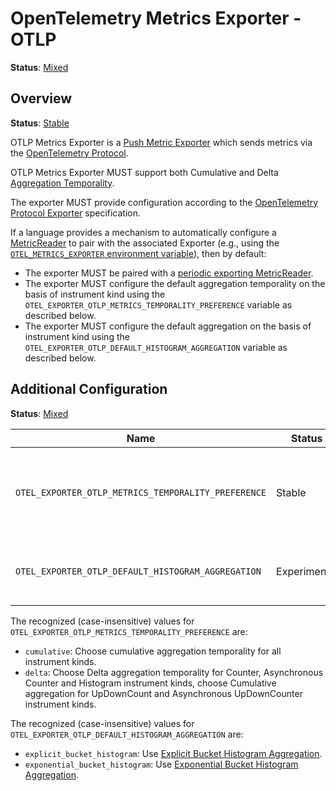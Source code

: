 # OpenTelemetry Metrics Exporter - OTLP

**Status**: [Mixed](../../document-status.md)

## Overview

**Status**: [Stable](../../document-status.md)

OTLP Metrics Exporter is a [Push Metric
Exporter](../sdk.md#push-metric-exporter) which sends metrics via the
[OpenTelemetry Protocol](../../protocol/README.md).

OTLP Metrics Exporter MUST support both Cumulative and Delta
[Aggregation Temporality](../data-model.md#temporality).

The exporter MUST provide configuration according to the [OpenTelemetry Protocol
Exporter](../../protocol/exporter.md) specification.

If a language provides a mechanism to automatically configure a
[MetricReader](../sdk.md#metricreader) to pair with the associated
Exporter (e.g., using the [`OTEL_METRICS_EXPORTER` environment
variable](../../sdk-environment-variables.md#exporter-selection)),
then by default:

* The exporter MUST be paired with a [periodic exporting
  MetricReader](../sdk.md#periodic-exporting-metricreader).
* The exporter MUST configure the default aggregation temporality on the
  basis of instrument kind using the
  `OTEL_EXPORTER_OTLP_METRICS_TEMPORALITY_PREFERENCE` variable as described
  below.
* The exporter MUST configure the default aggregation on the basis of instrument kind using
  the `OTEL_EXPORTER_OTLP_DEFAULT_HISTOGRAM_AGGREGATION` variable as described below.

## Additional Configuration

**Status**: [Mixed](../../document-status.md)

| Name                                                | Status       | Description                                                         | Default                     |
|-----------------------------------------------------|--------------|---------------------------------------------------------------------|-----------------------------|
| `OTEL_EXPORTER_OTLP_METRICS_TEMPORALITY_PREFERENCE` | Stable       | The aggregation temporality to use on the basis of instrument kind. | `cumulative`                |
| `OTEL_EXPORTER_OTLP_DEFAULT_HISTOGRAM_AGGREGATION`  | Experimental | The default aggregation to use for histogram instruments.           | `explicit_bucket_histogram` |

The recognized (case-insensitive) values for `OTEL_EXPORTER_OTLP_METRICS_TEMPORALITY_PREFERENCE` are:

* `cumulative`: Choose cumulative aggregation temporality for all instrument kinds.
* `delta`: Choose Delta aggregation temporality for Counter, Asynchronous Counter and Histogram instrument kinds, choose
  Cumulative aggregation for UpDownCount and Asynchronous UpDownCounter instrument kinds.

The recognized (case-insensitive) values for `OTEL_EXPORTER_OTLP_DEFAULT_HISTOGRAM_AGGREGATION` are:

* `explicit_bucket_histogram`:
  Use [Explicit Bucket Histogram Aggregation](../sdk.md#explicit-bucket-histogram-aggregation).
* `exponential_bucket_histogram`:
  Use [Exponential Bucket Histogram Aggregation](../sdk.md#exponential-bucket-histogram-aggregation).
